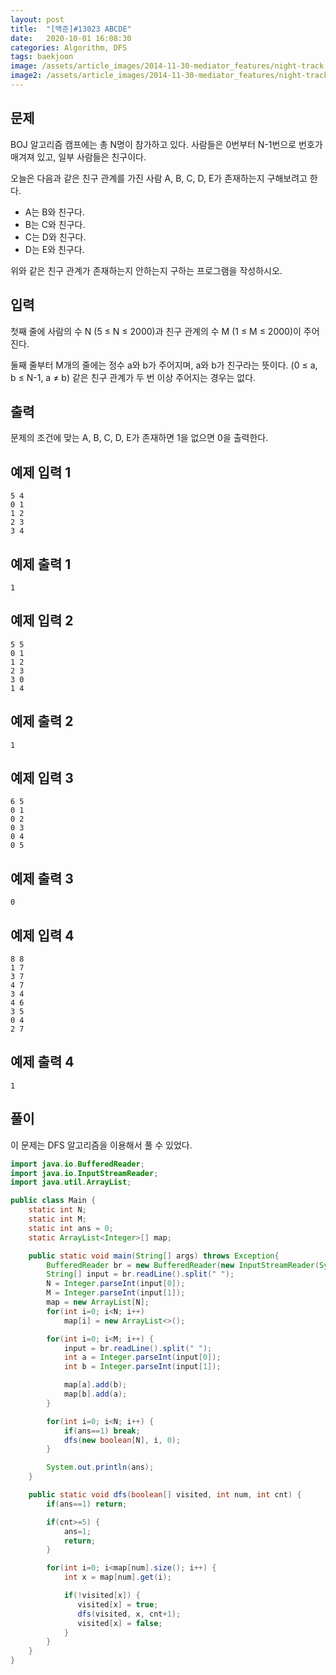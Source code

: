 ```yaml
---
layout: post
title:  "[백준]#13023 ABCDE"
date:   2020-10-01 16:08:30
categories: Algorithm, DFS
tags: baekjoon
image: /assets/article_images/2014-11-30-mediator_features/night-track.JPG
image2: /assets/article_images/2014-11-30-mediator_features/night-track-mobile.JPG
---
```


문제
--------------------

BOJ 알고리즘 캠프에는 총 N명이 참가하고 있다. 사람들은 0번부터 N-1번으로 번호가 매겨져 있고, 일부 사람들은 친구이다.

오늘은 다음과 같은 친구 관계를 가진 사람 A, B, C, D, E가 존재하는지 구해보려고 한다.

- A는 B와 친구다.
- B는 C와 친구다.
- C는 D와 친구다.
- D는 E와 친구다.

위와 같은 친구 관계가 존재하는지 안하는지 구하는 프로그램을 작성하시오.

입력
---------------------------

첫째 줄에 사람의 수 N (5 ≤ N ≤ 2000)과 친구 관계의 수 M (1 ≤ M ≤ 2000)이 주어진다.

둘째 줄부터 M개의 줄에는 정수 a와 b가 주어지며, a와 b가 친구라는 뜻이다. (0 ≤ a, b ≤ N-1, a ≠ b) 같은 친구 관계가 두 번 이상 주어지는 경우는 없다.

출력
----------------

문제의 조건에 맞는 A, B, C, D, E가 존재하면 1을 없으면 0을 출력한다.

예제 입력 1 
----------------------

```
5 4
0 1
1 2
2 3
3 4
```

예제 출력 1 
------------------------

```
1
```

예제 입력 2
----------------------

```
5 5
0 1
1 2
2 3
3 0
1 4
```

예제 출력 2
------------------------

```
1
```

예제 입력 3
----------------------

```
6 5
0 1
0 2
0 3
0 4
0 5
```

예제 출력 3
------------------------

```
0
```

예제 입력 4
----------------------

```
8 8
1 7
3 7
4 7
3 4
4 6
3 5
0 4
2 7
```

예제 출력 4
------------------------

```
1
```

풀이
--------------------------

이 문제는 DFS 알고리즘을 이용해서 풀 수 있었다.

```java
import java.io.BufferedReader;
import java.io.InputStreamReader;
import java.util.ArrayList;

public class Main {
    static int N;
    static int M;
    static int ans = 0;
    static ArrayList<Integer>[] map;

    public static void main(String[] args) throws Exception{
        BufferedReader br = new BufferedReader(new InputStreamReader(System.in));
        String[] input = br.readLine().split(" ");
        N = Integer.parseInt(input[0]);
        M = Integer.parseInt(input[1]);
        map = new ArrayList[N];
        for(int i=0; i<N; i++)
            map[i] = new ArrayList<>();

        for(int i=0; i<M; i++) {
            input = br.readLine().split(" ");
            int a = Integer.parseInt(input[0]);
            int b = Integer.parseInt(input[1]);

            map[a].add(b);
            map[b].add(a);
        }

        for(int i=0; i<N; i++) {
            if(ans==1) break;
            dfs(new boolean[N], i, 0);
        }

        System.out.println(ans);
    }

    public static void dfs(boolean[] visited, int num, int cnt) {
        if(ans==1) return;

        if(cnt>=5) {
            ans=1;
            return;
        }

        for(int i=0; i<map[num].size(); i++) {
            int x = map[num].get(i);

            if(!visited[x]) {
               visited[x] = true;
               dfs(visited, x, cnt+1);
               visited[x] = false;
            }
        }
    }
}
```
